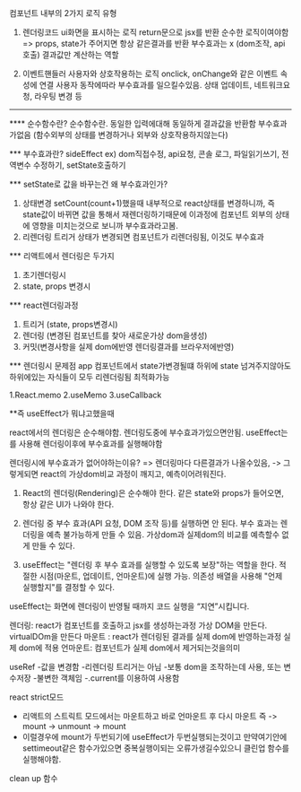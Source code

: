 컴포넌트 내부의 2가지 로직 유형

1. 렌더링코드
   ui화면을 표시하는 로직
   return문으로 jsx를 반환
   순수한 로직이여야함 => props, state가 주어지면 항상 같은결과를 반환
   부수효과는 x (dom조작, api호출)
   결과값만 계산하는 역할

2. 이벤트핸들러
   사용자와 상호작용하는 로직
   onclick, onChange와 같은 이벤트 속성에 연결
   사용자 동작에따라 부수효과를 일으킬수있음.
   상태 업데이트, 네트워크요청, 라우팅 변경 등

---

\*\*\*\* 순수함수란?
순수함수란. 동일한 입력에대해 동일하게 결과값을 반환함
부수효과가없음 (함수외부의 상태를 변경하거나 외부와 상호작용하지않는다)

\*\*\* 부수효과란? sideEffect
ex) dom직접수정, api요청, 콘솔 로그, 파일읽기쓰기, 전역변수 수정하기, setState호출하기

\*\*\* setState로 값을 바꾸는건 왜 부수효과인가?

1. 상태변경
   setCount(count+1)했을때 내부적으로 react상태를 변경하니까, 즉 state값이 바뀌면 값을 통해서 재렌더링하기때문에 이과정에 컴포넌트 외부의 상태에 영향을 미치는것으로 보니까 부수효과라고봄.
2. 리렌더링 트리거
   상태가 변경되면 컴포넌트가 리렌더링됨, 이것도 부수효과

\*\*\* 리액트에서 렌더링은 두가지

1. 초기렌더링시
2. state, props 변경시

\*\*\* react렌더링과정

1. 트리거 (state, props변경시)
2. 렌더링 (변경된 컴포넌트를 찾아 새로운가상 dom을생성)
3. 커밋(변경사항을 실제 dom에반영 렌더링결과를 브라우저에반영)

\*\*\* 렌더링시 문제점
app 컴포넌트에서 state가변경될떄 하위에 state 넘겨주지않아도 하위에있는 자식들이 모두 리렌더링됨
최적화가능

1.React.memo
2.useMemo
3.useCallback

\*\*즉 useEffect가 뭐냐고했을때

react에서의 렌더링은 순수해야함.
렌더링도중에 부수효과가있으면안됨.
useEffect는를 사용해 렌더링이후에 부수효과를 실행해야함

렌더링시에 부수효과가 없어야하는이유?
=> 렌더링마다 다른결과가 나올수있음, -> 그렇게되면 react의 가상dom비교 과정이 깨지고, 예측이어려워진다.

1. React의 렌더링(Rendering)은 순수해야 한다.
   같은 state와 props가 들어오면, 항상 같은 UI가 나와야 한다.

2. 렌더링 중 부수 효과(API 요청, DOM 조작 등)를 실행하면 안 된다.
   부수 효과는 렌더링을 예측 불가능하게 만들 수 있음.
   가상dom과 실제dom의 비교를 예측할수 없게 만들 수 있다.

3. useEffect는 "렌더링 후 부수 효과를 실행할 수 있도록 보장"하는 역할을 한다.
   적절한 시점(마운트, 업데이트, 언마운트)에 실행 가능.
   의존성 배열을 사용해 "언제 실행할지"를 결정할 수 있다.

useEffect는 화면에 렌더링이 반영될 때까지 코드 실행을 “지연”시킵니다.

렌더링: react가 컴포넌트를 호출하고 jsx를 생성하는과정 가상 DOM을 만든다. virtualDOm을 만든다
마운트 : react가 렌더링된 결과를 실제 dom에 반영하는과정 실제 dom에 적용
언마운트: 컴포넌트가 실제 dom에서 제거되는것을의미

useRef -값을 변경함 -리렌더링 트리거는 아님 -보통 dom을 조작하는데 사용, 또는 변수저장 -불변한 객체임
-.current를 이용하여 사용함

react strict모드

- 리액트의 스트릭트 모드에서는 마운트하고 바로 언마운트 후 다시 마운트 즉 -> mount -> unmount -> mount
- 이럴경우에 mount가 두번되기에 useEffect가 두번실행되는것이고 만약여기안에 settimeout같은 함수가있으면 중복실행이되는 오류가생길수있으니 클린업 함수를 실행해야함.

clean up 함수
